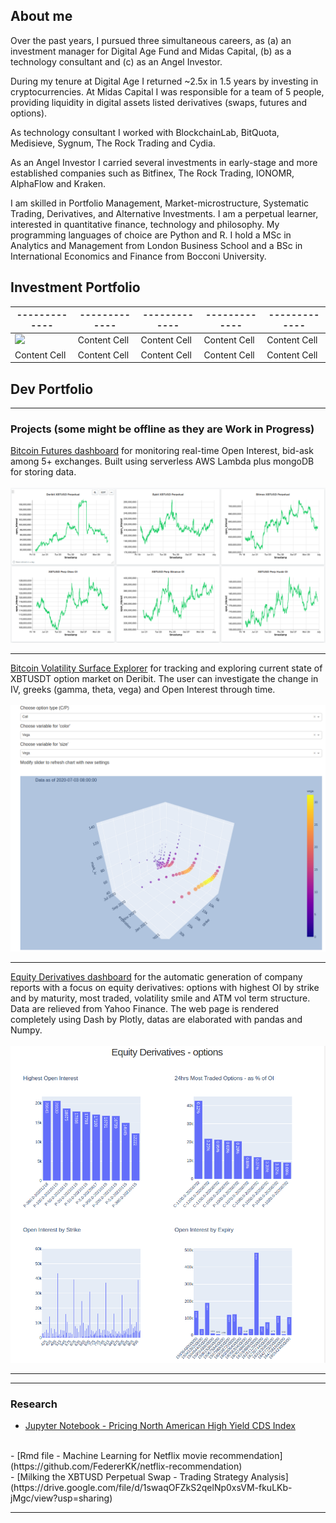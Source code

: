## About me

Over the past years, I pursued three simultaneous careers, as (a) an investment manager for Digital Age Fund and Midas Capital, (b) as a technology consultant and (c) as an Angel Investor.
  
  During my tenure at Digital Age I returned ~2.5x in 1.5 years by investing in cryptocurrencies.
  At Midas Capital I was responsible for a team of 5 people, providing liquidity in digital assets listed derivatives (swaps, futures and options).
  
  As technology consultant I worked with BlockchainLab, BitQuota, Medisieve, Sygnum, The Rock Trading and Cydia. 
  
  As an Angel Investor I carried several investments in early-stage and more established companies such as Bitfinex, The Rock Trading, IONOMR, AlphaFlow and Kraken.
  
  I am skilled in Portfolio Management, Market-microstructure, Systematic Trading, Derivatives, and Alternative Investments. I am a perpetual learner, interested in quantitative finance, technology and philosophy. My programming languages of choice are Python and R. I hold a MSc in Analytics and Management from London Business School and a BSc in International Economics and Finance from Bocconi University.

## Investment Portfolio

| ------------- | ------------- | ------------- | ------------- | ------------- |
| ------------- | ------------- | ------------- | ------------- | ------------- |
| <img src="https://angel.co/cdn-cgi/image/height=136,width=136,format=auto,fit=scale-down/https://photos.angel.co/startups/i/621288-74e018eae81f56a156fb2df7dffe1bd7-thumb_jpg.jpg?raw=true"/>  | Content Cell  | Content Cell  | Content Cell  | Content Cell  |
| Content Cell  | Content Cell  | Content Cell  | Content Cell  | Content Cell  |




## Dev Portfolio

---

### Projects (some might be offline as they are Work in Progress)

[Bitcoin Futures dashboard](https://charts.mongodb.com/charts-project-0-yleox/public/dashboards/884a1d91-0aed-43a4-ab6b-f198b5748209)
for monitoring real-time Open Interest, bid-ask among 5+ exchanges. Built using serverless AWS Lambda plus mongoDB for storing data.
<br><br>
<img src="images/picture_1.png?raw=true"/>
<br>
___

[Bitcoin Volatility Surface Explorer](http://volatilitysurface-dev.eu-central-1.elasticbeanstalk.com/)
for tracking and exploring current state of XBTUSDT option market on Deribit. The user can investigate the change in IV, greeks (gamma, theta, vega) and Open Interest through time.
<br><br>
<img src="images/picture_3.png?raw=true"/>
<br>
___


[Equity Derivatives dashboard](http://aws-elasticbeans-dev.eu-central-1.elasticbeanstalk.com/)
for the automatic generation of company reports with a focus on equity derivatives: options with highest OI by strike and by maturity, most traded, volatility smile and ATM vol term structure. Data are relieved from Yahoo Finance. The web page is rendered completely using Dash by Plotly, datas are elaborated with pandas and Numpy.
<br><br>
<img src="images/picture_2.png?raw=true"/>
<br>
___

---

### Research
- [Jupyter Notebook - Pricing North American High Yield CDS Index](https://github.com/FedererKK/cds-pricing/blob/master/Pricing%20CDX%20High%20Yield%20.ipynb)
<br>
- [Rmd file - Machine Learning for Netflix movie recommendation](https://github.com/FedererKK/netflix-recommendation)
<br>
- [Milking the XBTUSD Perpetual Swap - Trading Strategy Analysis](https://drive.google.com/file/d/1swaqOFZkS2qelNp0xsVM-fkuLKb-jMgc/view?usp=sharing)




---

